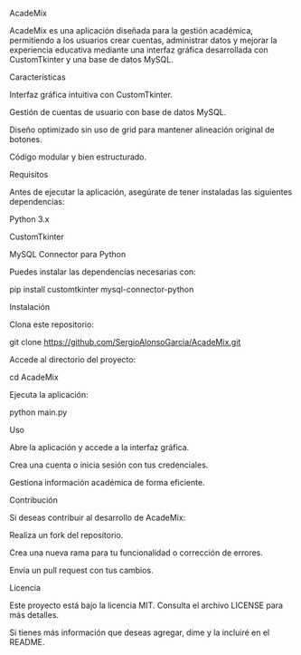 AcadeMix

AcadeMix es una aplicación diseñada para la gestión académica, permitiendo a los usuarios crear cuentas, administrar datos y mejorar la experiencia educativa mediante una interfaz gráfica desarrollada con CustomTkinter y una base de datos MySQL.

Características

Interfaz gráfica intuitiva con CustomTkinter.

Gestión de cuentas de usuario con base de datos MySQL.

Diseño optimizado sin uso de grid para mantener alineación original de botones.

Código modular y bien estructurado.

Requisitos

Antes de ejecutar la aplicación, asegúrate de tener instaladas las siguientes dependencias:

Python 3.x

CustomTkinter

MySQL Connector para Python

Puedes instalar las dependencias necesarias con:

pip install customtkinter mysql-connector-python

Instalación

Clona este repositorio:

git clone https://github.com/SergioAlonsoGarcia/AcadeMix.git

Accede al directorio del proyecto:

cd AcadeMix

Ejecuta la aplicación:

python main.py

Uso

Abre la aplicación y accede a la interfaz gráfica.

Crea una cuenta o inicia sesión con tus credenciales.

Gestiona información académica de forma eficiente.

Contribución

Si deseas contribuir al desarrollo de AcadeMix:

Realiza un fork del repositorio.

Crea una nueva rama para tu funcionalidad o corrección de errores.

Envía un pull request con tus cambios.

Licencia

Este proyecto está bajo la licencia MIT. Consulta el archivo LICENSE para más detalles.

Si tienes más información que deseas agregar, dime y la incluiré en el README.

